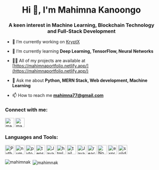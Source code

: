 <h1 align="center">Hi 👋, I'm Mahimna Kanoongo</h1>
<h3 align="center">A keen interest in Machine Learning, Blockchain Technology and Full-Stack Development</h3>

- 🔭 I’m currently working on [KryptX](https://github.com/Mahimnak/KryptX)

- 🌱 I’m currently learning **Deep Learning, TensorFlow, Neural Networks**

- 👨‍💻 All of my projects are available at [https://mahimnaportfolio.netlify.app/](https://mahimnaportfolio.netlify.app/)

- 💬 Ask me about **Python, MERN Stack, Web development, Machine Learning**

- 📫 How to reach me **mahimna77@gmail.com**

<h3 align="left">Connect with me:</h3>
<p align="left">
<a href="https://linkedin.com/in/mahimnakanoongo" target="blank"><img align="center" src="https://www.freeiconspng.com/uploads/linkedin-logo-3.png" alt="mahimnakanoongo" height="30" width="30" /></a>
<a href="https://www.leetcode.com/mahimnak" target="blank"><img align="center" src="https://upload.wikimedia.org/wikipedia/commons/1/19/LeetCode_logo_black.png" alt="mahimnak" height="30" width="30" /></a>
</p>

<h3 align="left">Languages and Tools:</h3>
<p align="left">
    <img width="30" height="30" src="https://img.icons8.com/color/48/python--v1.png" alt="Python"/>
    <img width="30" height="30" src="https://img.icons8.com/color/48/numpy.png" alt="numpy"/>
    <img width="30" height="30" src="https://img.icons8.com/fluency/48/pytorch.png" alt="pytorch"/>
    <img width="30" height="30" src="https://img.icons8.com/color/48/tensorflow.png" alt="tensorflow"/>
    <img width="30" height="30" src="https://img.icons8.com/color/48/java-coffee-cup-logo--v1.png" alt="Java"/>
    <img width="30" height="30" src="https://img.icons8.com/color/48/html-5--v1.png" alt="html5"/>
    <img width="30" height="30" src="https://img.icons8.com/color/48/tailwindcss.png" alt="tailwindcss"/>
    <img width="30" height="30" src="https://img.icons8.com/color/48/javascript--v1.png" alt="Javascirpt"/>
    <img width="30" height="30" src="https://img.icons8.com/plasticine/100/react.png" alt="react"/>
    <img width="30" height="30" src="https://img.icons8.com/fluency/48/node-js.png" alt="Node.js"/>
    <img width="30" height="30" src="https://img.icons8.com/ios/50/express-js.png" alt="express-js"/>
    <img width="30" height="30" src="https://img.icons8.com/ios/50/solidity.png" alt="solidity"/>
</p>
<p><img align="left" src="https://github-readme-stats.vercel.app/api/top-langs?username=mahimnak&show_icons=true&locale=en&layout=compact" alt="mahimnak" /></p>

<p>&nbsp;<img align="center" src="https://github-readme-stats.vercel.app/api?username=mahimnak&show_icons=true&locale=en" alt="mahimnak" /></p>
